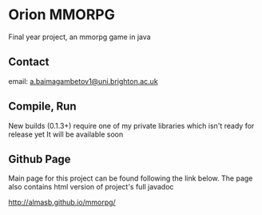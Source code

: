 Orion MMORPG
======

Final year project, an mmorpg game in java

## Contact ##

email: a.baimagambetov1@uni.brighton.ac.uk

## Compile, Run ##

New builds (0.1.3+) require one of my private libraries which isn't ready for release yet
It will be available soon

## Github Page ##

Main page for this project can be found following the link below.
The page also contains html version of project's full javadoc

http://almasb.github.io/mmorpg/
